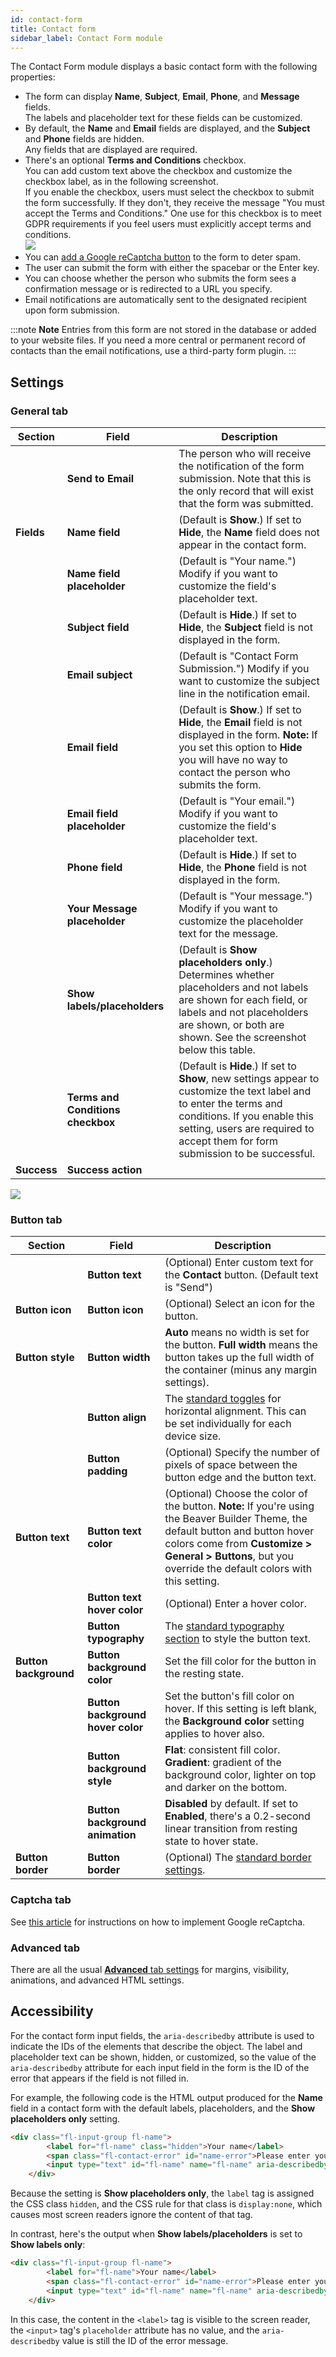 ```yaml
---
id: contact-form
title: Contact form
sidebar_label: Contact Form module
---
```


The Contact Form module displays a basic contact form with the following properties:

  * The form can display **Name**, **Subject**, **Email**, **Phone**, and **Message** fields.  
The labels and placeholder text for these fields can be customized.
  * By default, the **Name** and **Email** fields are displayed, and the **Subject** and **Phone** fields are hidden.   
Any fields that are displayed are required.
  * There's an optional **Terms and Conditions** checkbox.  
You can add custom text above the checkbox and customize the checkbox label, as in the following screenshot.  
If you enable the checkbox, users must select the checkbox to submit the form successfully. If they don't, they receive the message "You must accept the Terms and Conditions." One use for this checkbox is to meet GDPR requirements if you feel users must
explicitly accept terms and conditions.  
![](/img/contact-1.png)
  * You can [add a Google reCaptcha button](/beaver-builder/layouts/modules/contact-form/add-a-google-recaptcha-checkbox-to-a-form.md) to the form to deter spam.
  * The user can submit the form with either the spacebar or the Enter key.
  * You can choose whether the person who submits the form sees a confirmation message or is redirected to a URL you specify.
  * Email notifications are automatically sent to the designated recipient upon form submission. 

:::note **Note**
Entries from this form are not stored in the database or added to your website files. If you need a
more central or permanent record of contacts than the email notifications, use a third-party form
plugin.
:::

## Settings

### General tab

|Section  |  Field  |  Description  |
|---|---|---|
|  |  **Send to Email**  | The person who will receive the notification of the form submission. Note that this is the only record that will exist that the form was submitted.  |
|  **Fields**  |  **Name field**  |  (Default is **Show**.) If set to **Hide**, the **Name** field does not appear in the contact form.  |
|  |  **Name field placeholder** |  (Default is "Your name.") Modify if you want to customize the field's placeholder text.  |
|  |  **Subject field**  |  (Default is **Hide**.) If set to **Hide**, the **Subject** field is not displayed in the form.  |
|  |  **Email subject**  |  (Default is "Contact Form Submission.") Modify if you want to customize the subject line in the notification email.  |
|  |  **Email field**  |  (Default is **Show**.) If set to **Hide**, the **Email** field is not displayed in the form.  **Note:** If you set this option to **Hide** you will have no way to contact the person who submits the form. |
|  |  **Email field placeholder**  |  (Default is "Your email.") Modify if you want to customize the field's placeholder text.  |
|  |  **Phone field**  |  (Default is **Hide**.) If set to **Hide**, the **Phone** field is not displayed in the form.  |
|  |  **Your Message placeholder**  |  (Default is "Your message.") Modify if you want to customize the placeholder text for the message.  |
|  |  **Show labels/placeholders**  | (Default is **Show placeholders only**.) Determines whether placeholders and not labels are shown for each field, or labels and not placeholders are shown, or both are shown. See the screenshot below this table.  |
|  |  **Terms and Conditions checkbox**  |  (Default is **Hide**.) If set to **Show**, new settings appear to customize the text label and to enter the terms and conditions. If you enable this setting, users are required to accept them for form submission to be successful. 
| **Success** |  **Success action**  |  |

![](/img/contact-form-1cf4996c.png)

### Button tab

|  Section  |  Field  |  Description  |
---|---|---|
|  |  **Button text**  |  (Optional) Enter custom text for the **Contact** button. (Default text is "Send") |
|  **Button icon**  |  **Button icon**  |  (Optional) Select an icon for the button.  |
|  **Button style**  |  **Button width**  | **Auto** means no width is set for the button. **Full width** means the button takes up the full width of the container (minus any margin settings).  |
|  |  **Button align**  | The [standard toggles](/beaver-builder/getting-started/bb-editor-basics/alignment.md) for horizontal alignment.  This can be set individually for each device size. |
|  |  **Button padding**  |  (Optional) Specify the number of pixels of space between the button edge and the button text.  |
|  **Button text**  |  **Button text color**  |  (Optional) Choose the color of the button. **Note:** If you're using the Beaver Builder Theme, the default button and button hover colors come from **Customize > General > Buttons**, but you override the default colors with this setting. 
|  |  **Button text hover color**  |  (Optional) Enter a hover color.  |
|  |  **Button typography** | The [standard typography section](/beaver-builder/styles/typography/typography.md) to style the button text.  |
|  **Button background**  |  **Button background color**  |  Set the fill color for the button in the resting state.  |
|  |  **Button background hover color**  |  Set the button's fill color on hover. If this setting is left blank, the **Background color** setting applies to hover also.  |
|  |  **Button background style**  |  **Flat**: consistent fill color. **Gradient**: gradient of the background color, lighter on top and darker on the bottom. |
|  |  **Button background animation**  |  **Disabled** by default. If set to **Enabled**, there's a 0.2-second linear transition from resting state to hover state.
|  **Button border**  |  **Button border**  |  (Optional) The [standard border settings](/beaver-builder/styles/effects/borders.md).

### Captcha tab

See [this article](/beaver-builder/layouts/modules/contact-form/add-a-google-recaptcha-checkbox-to-a-form.md) for instructions on how to implement Google reCaptcha.


### Advanced tab

There are all the usual [**Advanced** tab settings](/beaver-builder/layouts/advanced-tab-rows-columns-modules.md) for margins, visibility, animations, and advanced HTML settings.

## Accessibility

For the contact form input fields, the `aria-describedby` attribute is used to indicate the IDs of the elements that describe the object. The label and placeholder text can be shown, hidden, or customized, so the value of the `aria-describedby` attribute for each input field in the form is the ID of the error that appears if the field is not filled in.

For example, the following code is the HTML output produced for the **Name** field in a contact form with the default labels, placeholders, and the **Show placeholders only** setting. 

```html
<div class="fl-input-group fl-name">
		<label for="fl-name" class="hidden">Your name</label>
		<span class="fl-contact-error" id="name-error">Please enter your name.</span>
		<input type="text" id="fl-name" name="fl-name" aria-describedby="name-error" value="" placeholder="Your name">
	</div>
```

Because the setting is **Show placeholders only**, the `label` tag is assigned the CSS class `hidden`, and the CSS rule for that class is `display:none`, which causes most screen readers ignore the content of that tag.

In contrast, here's the output when **Show labels/placeholders** is set to **Show labels only**:

```html
<div class="fl-input-group fl-name">
		<label for="fl-name">Your name</label>
		<span class="fl-contact-error" id="name-error">Please enter your name.</span>
		<input type="text" id="fl-name" name="fl-name" aria-describedby="name-error" value="" placeholder="">
	</div>
```
In this case, the content in the `<label>` tag is visible to the screen reader, the `<input>` tag's `placeholder` attribute has no value, and the `aria-describedby` value is still the ID of the error message.